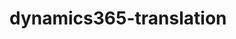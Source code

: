 # dynamics365-translation

<script src="https://raw.githubusercontent.com/mylokaye/dynamics365-translation/c799080814de756ab19db43231482c623400b266/translate.js"></script>


<script src="https://raw.githubusercontent.com/mylokaye/dynamics365-translation/c799080814de756ab19db43231482c623400b266/translations.js"></script>
